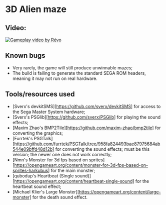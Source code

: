 # 3D Alien maze

## Video:

[![Gameplay video by Révo](http://i.freegifmaker.me/1/6/1/7/5/4/1617541486915960.gif?1617541497)](https://www.youtube.com/watch?v=itz25823FkI)

## Known bugs

* Very rarely, the game will still produce unwinnable mazes;
* The build is failing to generate the standard SEGA ROM headers, meaning it may not run on real hardware.

## Tools/resources used

* [Sverx's devkitSMS][https://github.com/sverx/devkitSMS] for access to the Sega Master System hardware;
* [Sverx's PSGlib][https://github.com/sverx/PSGlib] for playing the sound effects;
* [Maxim Zhao's BMP2Tile][https://github.com/maxim-zhao/bmp2tile] for converting the graphics;
* [Furrtek's PSGTalk][https://github.com/furrtek/PSGTalk/tree/958fa824493bae87975684ab544e09bffd48d12b] for converting the sound effects; must be this version; the newer one does not work correctly;
* [Nmn's Monster for 3d fps based on sprites][https://opengameart.org/content/monster-for-3d-fps-based-on-sprites-harkubus] for the main monster;
* [qubodup's Heartbeat (Single sound)][https://opengameart.org/content/heartbeat-single-sound] for the heartbeat sound effect;
* [Michael Klier's Large Monster][https://opengameart.org/content/large-monster] for the death sound effect.
